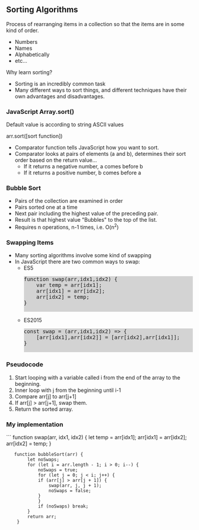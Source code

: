 <h2>Sorting Algorithms</h2>

<p>Process of rearranging items in a collection so that the items are in some kind of order.</p>

<ul>
<li>Numbers</li>
<li>Names</li>
<li>Alphabetically</li>
<li>etc...</li>
</ul>

<p>Why learn sorting?</p>

<ul>
<li>Sorting is an incredibly common task</li>
<li>Many different ways to sort things, and different techniques have their own advantages and disadvantages.</li>
</ul>

<h3>JavaScript Array.sort()</h3>

<p>Default value is according to string ASCII values</p>

<p>arr.sort([sort function])</p>

<ul>
<li>Comparator function tells JavaScript how you want to sort.</li>
<li>Comparator looks at pairs of elements (a and b), determines their sort order based on the return value...<ul><li>If it returns a negative number, a comes before b</li><li>If it returns a positive number, b comes before a</li></ul></li>
</ul>

<h3>Bubble Sort</h3>

<ul>
<li>Pairs of the collection are examined in order</li>
<li>Pairs sorted one at a time</li>
<li>Next pair including the highest value of the preceding pair.</li>
<li>Result is that highest value "Bubbles" to the top of the list.</li>
<li>Requires n operations, n-1 times, i.e. O(n<sup>2</sup>)</li>
</ul>

<h3>Swapping Items</h3>

<ul>
<li>Many sorting algorithms involve some kind of swapping</li>
<li>In JavaScript there are two common ways to swap:
    <ul>
    <li>ES5
        <pre style="background-color:lightgray;">
function swap(arr,idx1,idx2) {
    var temp = arr[idx1];
    arr[idx1] = arr[idx2];
    arr[idx2] = temp;
}
        </pre>
    </li>
    <li>ES2015
    <pre style="background-color:lightgray;">
const swap = (arr,idx1,idx2) => {
    [arr[idx1],arr[idx2]] = [arr[idx2],arr[idx1]];
}
    </pre>   
    </li>
    </ul>
</li>
</ul>

<h3>Pseudocode</h3>

<ol>
<li>Start looping with a variable called i from the end of the array to the beginning.</li>
<li>Inner loop with j from the beginning until i-1</li>
<li>Compare arr[j] to arr[j+1]</li>
<li>If arr[j] > arr[j+1], swap them.</li>
<li>Return the sorted array.</li>
</ol>

<h3>My implementation</h3>
```
        function swap(arr, idx1, idx2) {
            let temp = arr[idx1];
            arr[idx1] = arr[idx2];
            arr[idx2] = temp;
        }

       function bubbleSort(arr) {
            let noSwaps;
            for (let i = arr.length - 1; i > 0; i--) {
                noSwaps = true;
                for (let j = 0; j < i; j++) {
                if (arr[j] > arr[j + 1]) {
                    swap(arr, j, j + 1);
                    noSwaps = false;
                }
                }
                if (noSwaps) break;
            }
            return arr;
        }

```

```
